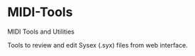 # MIDI-Tools
MIDI Tools and Utilities

Tools to review and edit Sysex (.syx) files from web interface.
